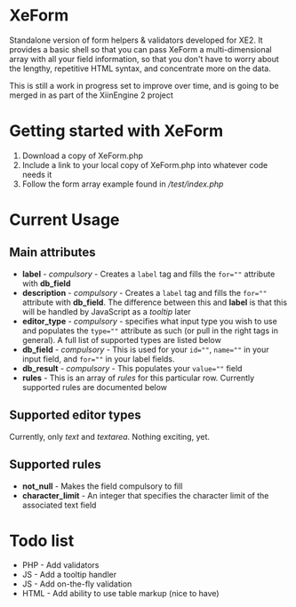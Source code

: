 XeForm
======

Standalone version of form helpers &amp; validators developed for XE2. It provides a basic shell so that you can pass XeForm a multi-dimensional array with all your field information, so that you don't have to worry about the lengthy, repetitive HTML syntax, and concentrate more on the data.

This is still a work in progress set to improve over time, and is going to be merged in as part of the XiinEngine 2 project

Getting started with XeForm
======
1. Download a copy of XeForm.php
2. Include a link to your local copy of XeForm.php into whatever code needs it
3. Follow the form array example found in */test/index.php*

Current Usage
======
Main attributes
----
* **label** - *compulsory* - Creates a <code>label</code> tag and fills the <code>for=""</code> attribute with **db_field**
* **description** - *compulsory* - Creates a <code>label</code> tag and fills the <code>for=""</code> attribute with **db_field**. The difference between this and **label** is that this will be handled by JavaScript as a *tooltip* later
* **editor_type** - *compulsory* - specifies what input type you wish to use and populates the <code>type=""</code> attribute as such (or pull in the right tags in general). A full list of supported types are listed below
* **db_field** - *compulsory* - This is used for your <code>id=""</code>, <code>name=""</code> in your input field, and <code>for=""</code> in your label fields.
* **db_result** - *compulsory* - This populates your <code>value=""</code> field
* **rules** - This is an array of *rules* for this particular row. Currently supported rules are documented below


Supported editor types
----
Currently, only *text* and *textarea*. Nothing exciting, yet.

Supported rules
----
* **not_null** - Makes the field compulsory to fill
* **character_limit** - An integer that specifies the character limit of the associated text field

Todo list
======
* PHP - Add validators
* JS - Add a tooltip handler
* JS - Add on-the-fly validation
* HTML - Add ability to use table markup (nice to have)
